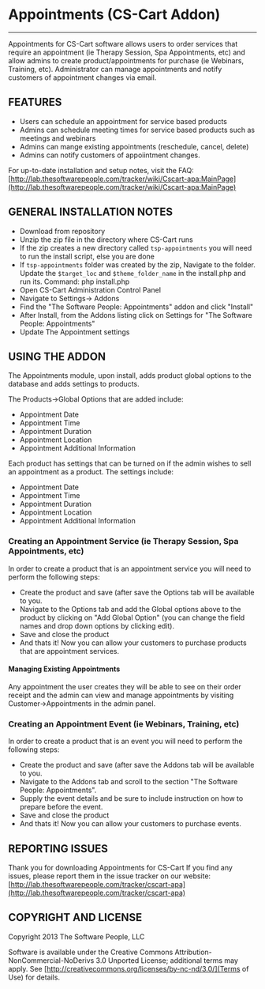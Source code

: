 # Appointments (CS-Cart Addon)
-------
Appointments for CS-Cart software allows users to order services that require an appointment (ie Therapy Session, Spa Appointments, etc) and allow admins to create product/appointments for purchase (ie Webinars, Training, etc). Administrator can manage appointments and notify customers of appointment changes via email.

## FEATURES

* Users can schedule an appointment for service based products
* Admins can schedule meeting times for service based products such as meetings and webinars
* Admins can mange existing appointments (reschedule, cancel, delete)
* Admins can notify customers of appoiintment changes.

For up-to-date installation and setup notes, visit the FAQ:
[http://lab.thesoftwarepeople.com/tracker/wiki/Cscart-apa:MainPage](http://lab.thesoftwarepeople.com/tracker/wiki/Cscart-apa:MainPage)


## GENERAL INSTALLATION NOTES

* Download from repository
* Unzip the zip file in the directory where CS-Cart runs
* If the zip creates a new directory called `tsp-appointments` you will need to run the install script, else you are done
* If `tsp-appointments` folder was created by the zip, Navigate to the folder. Update the `$target_loc` and `$theme_folder_name` in the install.php and run its. Command: php install.php
* Open CS-Cart Administration Control Panel
* Navigate to Settings-> Addons
* Find the "The Software People: Appointments" addon and click "Install"
* After Install, from the Addons listing click on Settings for "The Software People: Appointments"
* Update The Appointment settings

## USING THE ADDON

The Appointments module, upon install, adds product global options to the database and adds settings to products.

The Products->Global Options that are added include:

* Appointment Date
* Appointment Time
* Appointment Duration
* Appointment Location
* Appointment Additional Information

Each product has settings that can be turned on if the admin wishes to sell an appointment as a product. The settings include:

* Appointment Date
* Appointment Time
* Appointment Duration
* Appointment Location
* Appointment Additional Information

### Creating an Appointment Service (ie Therapy Session, Spa Appointments, etc)

In order to create a product that is an appointment service you will need to perform the following steps:

* Create the product and save (after save the Options tab will be available to you.
* Navigate to the Options tab and add the Global options above to the product by clicking on "Add Global Option" (you can change the field names and drop down options by clicking edit).
* Save and close the product
* And thats it! Now you can allow your customers to purchase products that are appointment services.

#### Managing Existing Appointments

Any appointment the user creates they will be able to see on their order receipt and the admin can view and manage appointments by visiting Customer->Appointments in the admin panel.

### Creating an Appointment Event (ie Webinars, Training, etc)

In order to create a product that is an event you will need to perform the following steps:

* Create the product and save (after save the Addons tab will be available to you.
* Navigate to the Addons tab and scroll to the section "The Software People: Appointments".
* Supply the event details and be sure to include instruction on how to prepare before the event.
* Save and close the product
* And thats it! Now you can allow your customers to purchase events.


## REPORTING ISSUES

Thank you for downloading Appointments for CS-Cart
If you find any issues, please report them in the issue tracker on our website:
[http://lab.thesoftwarepeople.com/tracker/cscart-apa](http://lab.thesoftwarepeople.com/tracker/cscart-apa)

## COPYRIGHT AND LICENSE

Copyright 2013 The Software People, LLC

Software is available under the Creative Commons Attribution-NonCommercial-NoDerivs 3.0 Unported License; additional terms may apply. See [http://creativecommons.org/licenses/by-nc-nd/3.0/](Terms of Use) for details.